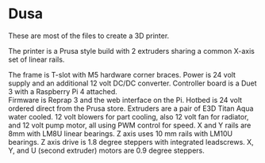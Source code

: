 # Dusa
These are most of the files to create a 3D printer.

The printer is a Prusa style build with 2 extruders sharing a common X-axis set of linear rails.

The frame is T-slot with M5 hardware corner braces.
Power is 24 volt supply and an additional 12 volt DC/DC converter.
Controller board is a Duet 3 with a Raspberry Pi 4 attached.  
Firmware is Reprap 3 and the web interface on the Pi.
Hotbed is 24 volt ordered direct from the Prusa store.
Extruders are a pair of E3D Titan Aqua water cooled.
12 volt blowers for part cooling, also 12 volt fan for radiator, and 12 volt pump motor, all using PWM control for speed.
X and Y rails are 8mm with LM8U linear bearings.
Z axis uses 10 mm rails with LM10U bearings.
Z axis drive is 1.8 degree steppers with integrated leadscrews.
X, Y, and U (second extruder) motors are 0.9 degree steppers.
